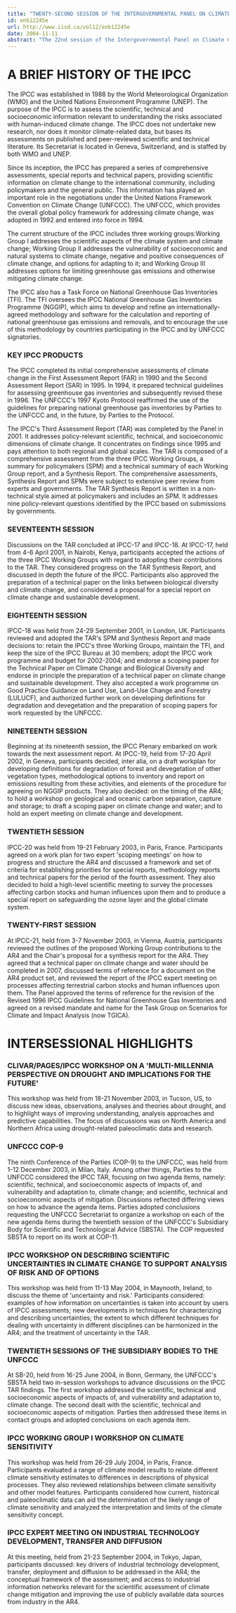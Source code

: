 ```yaml
---
title: "TWENTY-SECOND SESSION OF THE INTERGOVERNMENTAL PANEL ON CLIMATE CHANGE: 9-11 NOVEMBER 2004"
id: enb12245e
url: http://www.iisd.ca/vol12/enb12245e
date: 2004-11-11
abstract: "The 22nd session of the Intergovernmental Panel on Climate Change  (IPCC) will begin today at the Ashok Hotel in New Delhi, India, to  continue deliberations on its Fourth Assessment Report (AR4) due  to be published in 2007. During the meeting, delegates will  discuss, inter alia, the scope, content and process for an AR4  Synthesis Report; AR4 products; outreach; the IPCC Programme and  Budget for 2005 to 2008; and election procedures. Delegates are  also expected to hear progress reports on: Working Group  contributions to the AR4; the Special Report on Safeguarding the  Ozone Layer and the Global Climate System; the Special Report on  Carbon Dioxide Capture and Storage; the 2006 IPCC Guidelines for  National Greenhouse Gas Inventories; and the Task Group on Data  and Scenario Support for Impact and Climate Analysis (TGICA)."
---
```


# A BRIEF HISTORY OF THE IPCC

The IPCC was established in 1988 by the World Meteorological  Organization (WMO) and the United Nations Environment Programme  (UNEP). The purpose of the IPCC is to assess the scientific,  technical and socioeconomic information relevant to understanding  the risks associated with human-induced climate change. The IPCC  does not undertake new research, nor does it monitor  climate-related data, but bases its assessments on published and  peer-reviewed scientific and technical literature. Its  Secretariat is located in Geneva, Switzerland, and is staffed by  both WMO and UNEP.

Since its inception, the IPCC has prepared a series of  comprehensive assessments, special reports and technical papers,  providing scientific information on climate change to the  international community, including policymakers and the general  public. This information has played an important role in the  negotiations under the United Nations Framework Convention on  Climate Change (UNFCCC). The UNFCCC, which provides the overall  global policy framework for addressing climate change, was adopted  in 1992 and entered into force in 1994.

The current structure of the IPCC includes three working groups:Working Group I addresses the scientific aspects of the  climate system and climate change; Working Group II addresses the vulnerability of socioeconomic  and natural systems to climate change, negative and positive  consequences of climate change, and options for adapting to it; and Working Group III addresses options for limiting greenhouse  gas emissions and otherwise mitigating climate change.

The IPCC also has a Task Force on National Greenhouse Gas  Inventories (TFI). The TFI oversees the IPCC National Greenhouse  Gas Inventories Programme (NGGIP), which aims to develop and  refine an internationally-agreed methodology and software for the  calculation and reporting of national greenhouse gas emissions and  removals, and to encourage the use of this methodology by  countries participating in the IPCC and by UNFCCC signatories.

### KEY IPCC PRODUCTS

The IPCC completed its initial comprehensive  assessments of climate change in the First Assessment Report (FAR)  in 1990 and the Second Assessment Report (SAR) in 1995. In 1994,  it prepared technical guidelines for assessing greenhouse gas  inventories and subsequently revised these in 1996. The UNFCCC's  1997 Kyoto Protocol reaffirmed the use of the guidelines for  preparing national greenhouse gas inventories by Parties to the  UNFCCC and, in the future, by Parties to the Protocol.

The IPCC's Third Assessment Report (TAR) was completed by the  Panel in 2001. It addresses policy-relevant scientific, technical,  and socioeconomic dimensions of climate change. It concentrates on  findings since 1995 and pays attention to both regional and global  scales. The TAR is composed of a comprehensive assessment from the  three IPCC Working Groups, a summary for policymakers (SPM) and a  technical summary of each Working Group report, and a Synthesis  Report. The comprehensive assessments, Synthesis Report and SPMs  were subject to extensive peer review from experts and governments.  The TAR Synthesis Report is written in a non-technical style aimed  at policymakers and includes an SPM. It addresses nine  policy-relevant questions identified by the IPCC based on  submissions by governments.

### SEVENTEENTH SESSION

Discussions on the TAR concluded at IPCC-17  and IPCC-18. At IPCC-17, held from 4-6 April 2001, in Nairobi,  Kenya, participants accepted the actions of the three IPCC Working  Groups with regard to adopting their contributions to the TAR.  They considered progress on the TAR Synthesis Report, and discussed  in depth the future of the IPCC. Participants also approved the  preparation of a technical paper on the links between biological  diversity and climate change, and considered a proposal for a  special report on climate change and sustainable development.

### EIGHTEENTH SESSION

IPCC-18 was held from 24-29 September 2001, in  London, UK. Participants reviewed and adopted the TAR's SPM and  Synthesis Report and made decisions to: retain the IPCC's three  Working Groups, maintain the TFI, and keep the size of the IPCC  Bureau at 30 members; adopt the IPCC work programme and budget for  2002-2004; and endorse a scoping paper for the Technical Paper on  Climate Change and Biological Diversity and endorse in principle  the preparation of a technical paper on climate change and  sustainable development. They also accepted a work programme on  Good Practice Guidance on Land Use, Land-Use Change and Forestry  (LULUCF), and authorized further work on developing definitions  for degradation and devegetation and the preparation of scoping  papers for work requested by the UNFCCC.

### NINETEENTH SESSION

Beginning at its nineteenth session, the IPCC  Plenary embarked on work towards the next assessment report. At  IPCC-19, held from 17-20 April 2002, in Geneva, participants  decided, inter alia, on a draft workplan for developing  definitions for degradation of forest and devegetation of other  vegetation types, methodological options to inventory and report  on emissions resulting from these activities, and elements of the  procedure for agreeing on NGGIP products. They also decided: on  the timing of the AR4; to hold a workshop on geological and  oceanic carbon separation, capture and storage; to draft a scoping  paper on climate change and water; and to hold an expert meeting  on climate change and development.

### TWENTIETH SESSION

IPCC-20 was held from 19-21 February 2003, in  Paris, France. Participants agreed on a work plan for two expert  'scoping meetings' on how to progress and structure the AR4 and  discussed a framework and set of criteria for establishing  priorities for special reports, methodology reports and technical  papers for the period of the fourth assessment. They also decided  to hold a high-level scientific meeting to survey the processes  affecting carbon stocks and human influences upon them and to  produce a special report on safeguarding the ozone layer and the  global climate system.

### TWENTY-FIRST SESSION

At IPCC-21, held from 3-7 November 2003, in  Vienna, Austria, participants reviewed the outlines of the proposed  Working Group contributions to the AR4 and the Chair's proposal for  a synthesis report for the AR4. They agreed that a technical paper  on climate change and water should be completed in 2007, discussed  terms of reference for a document on the AR4 product set, and  reviewed the report of the IPCC expert meeting on processes  affecting terrestrial carbon stocks and human influences upon them.  The Panel approved the terms of reference for the revision of the  Revised 1996 IPCC Guidelines for National Greenhouse Gas Inventories  and agreed on a revised mandate and name for the Task Group on  Scenarios for Climate and Impact Analysis (now TGICA).

# INTERSESSIONAL HIGHLIGHTS

### CLIVAR/PAGES/IPCC WORKSHOP ON A 'MULTI-MILLENNIA PERSPECTIVE ON  DROUGHT AND IMPLICATIONS FOR THE FUTURE'

This workshop was held  from 18-21 November 2003, in Tucson, US, to discuss new ideas,  observations, analyses and theories about drought, and to  highlight ways of improving understanding, analysis approaches and  predictive capabilities. The focus of discussions was on North  America and Northern Africa using drought-related paleoclimatic  data and research.

### UNFCCC COP-9

The ninth Conference of the Parties (COP-9) to the  UNFCCC, was held from 1-12 December 2003, in Milan, Italy. Among  other things, Parties to the UNFCCC considered the IPCC TAR,  focusing on two agenda items, namely: scientific, technical, and  socioeconomic aspects of impacts of, and vulnerability and  adaptation to, climate change; and scientific, technical and  socioeconomic aspects of mitigation. Discussions reflected  differing views on how to advance the agenda items. Parties  adopted conclusions requesting the UNFCCC Secretariat to organize  a workshop on each of the new agenda items during the twentieth  session of the UNFCCC's Subsidiary Body for Scientific and  Technological Advice (SBSTA). The COP requested SBSTA to report on  its work at COP-11.

### IPCC WORKSHOP ON DESCRIBING SCIENTIFIC UNCERTAINTIES IN CLIMATE  CHANGE TO SUPPORT ANALYSIS OF RISK AND OF OPTIONS

This workshop  was held from 11-13 May 2004, in Maynooth, Ireland, to discuss the  theme of 'uncertainty and risk.' Participants considered: examples  of how information on uncertainties is taken into account by users  of IPCC assessments; new developments in techniques for  characterizing and describing uncertainties; the extent to which  different techniques for dealing with uncertainty in different  disciplines can be harmonized in the AR4; and the treatment of  uncertainty in the TAR.

### TWENTIETH SESSIONS OF THE SUBSIDIARY BODIES TO THE UNFCCC

At  SB-20, held from 16-25 June 2004, in Bonn, Germany, the UNFCCC's  SBSTA held two in-session workshops to advance discussions on the  IPCC TAR findings. The first workshop addressed the scientific,  technical and socioeconomic aspects of impacts of, and  vulnerability and adaptation to, climate change. The second dealt  with the scientific, technical and socioeconomic aspects of  mitigation. Parties then addressed these items in contact groups  and adopted conclusions on each agenda item.

### IPCC WORKING GROUP I WORKSHOP ON CLIMATE SENSITIVITY

This  workshop was held from 26-29 July 2004, in Paris, France.  Participants evaluated a range of climate model results to relate  different climate sensitivity estimates to differences in  descriptions of physical processes. They also reviewed  relationships between climate sensitivity and other model  features. Participants considered how current, historical and  paleoclimatic data can aid the determination of the likely range  of climate sensitivity and analyzed the interpretation and limits  of the climate sensitivity concept.

### IPCC EXPERT MEETING ON INDUSTRIAL TECHNOLOGY DEVELOPMENT, TRANSFER  AND DIFFUSION

At this meeting, held from 21-23 September 2004, in  Tokyo, Japan, participants discussed: key drivers of industrial  technology development, transfer, deployment and diffusion to be  addressed in the AR4; the conceptual framework of the assessment;  and access to industrial information networks relevant for the  scientific assessment of climate change mitigation and improving  the use of publicly available data sources from industry in the AR4.